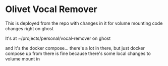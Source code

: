 # Olivet Vocal Remover

This is deployed from the repo with changes in it for volume mounting code changes right on ghost

It's at ~/projects/personal/vocal-remover on ghost

and it's the docker compose... there's a lot in there, but just docker compose up from there is fine because there's some local changes to volume mount in
